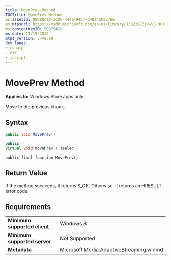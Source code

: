 ```yaml
---
title: MovePrev Method
TOCTitle: MovePrev Method
ms:assetid: 08088c18-2c06-44d9-94b4-d40a45032766
ms:mtpsurl: https://msdn.microsoft.com/en-us/library/JJ822673(v=VS.90)
ms:contentKeyID: 50079428
ms.date: 11/19/2012
mtps_version: v=VS.90
dev_langs:
- csharp
- c++
- jscript
---
```


# MovePrev Method

**Applies to:** Windows Store apps only

Move to the previous chunk.

## Syntax

``` csharp
public void MovePrev()
```

``` c++
public:
virtual void MovePrev() sealed
```

``` jscript
public final function MovePrev()
```

## Return Value

If the method succeeds, it returns S\_OK. Otherwise, it returns an HRESULT error code.

## Requirements

|||
|--- |--- |
|**Minimum supported client**|Windows 8|
|**Minimum supported server**|Not Supported|
|**Metadata**|Microsoft.Media.AdaptiveStreaming.winmd|

